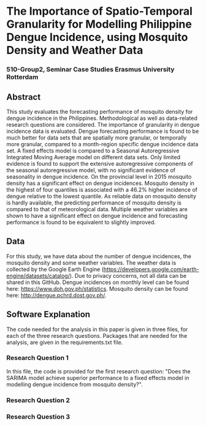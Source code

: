 # The Importance of Spatio-Temporal Granularity for Modelling Philippine Dengue Incidence, using Mosquito Density and Weather Data
### 510-Group2, Seminar Case Studies Erasmus University Rotterdam

## Abstract
This study evaluates the forecasting performance of mosquito density for dengue incidence in the Philippines. Methodological as well as data-related research questions are considered. The importance of granularity in dengue incidence data is evaluated. Dengue forecasting performance is found to be much better for data sets that are spatially more granular, or temporally more granular, compared to a month-region specific dengue incidence data set. A fixed effects model is compared to a Seasonal Autoregressive Integrated Moving Average model on different data sets. Only limited evidence is found to support the extensive autoregressive components of the seasonal autoregressive model, with no significant evidence of seasonality in dengue incidence. On the provincial level in 2015 mosquito density has a significant effect on dengue incidences. Mosquito density in the highest of four quantiles is associated with a 46.2\% higher incidence of dengue relative to the lowest quantile. As reliable data on mosquito density is hardly available, the predicting performance of mosquito density is compared to that of meteorological data. Multiple weather variables are shown to have a significant effect on dengue incidence and forecasting performance is found to be equivalent to slightly improved.

## Data
For this study, we have data about the number of dengue incidences, the mosquito density and some weather variables. The weather data is collected by the Google Earth Engine (https://developers.google.com/earth-engine/datasets/catalog/). Due to privacy concerns, not all data can be shared in this GitHub. Dengue incidences on monthly level can be found here: https://www.doh.gov.ph/statistics. Mosquito density can be found here: http://dengue.pchrd.dost.gov.ph/. 

## Software Explanation
The code needed for the analysis in this paper is given in three files, for each of the three research questions. Packages that are needed for the analysis, are given in the requirements.txt file.
### Research Question 1
In this file, the code is provided for the first research question: "Does the SARIMA model achieve superior performance to a fixed effects model in modelling dengue incidence from mosquito density?". 



### Research Question 2

### Research Question 3
